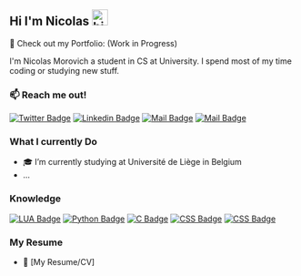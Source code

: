 ## Hi I'm Nicolas <img src="https://user-images.githubusercontent.com/1303154/88677602-1635ba80-d120-11ea-84d8-d263ba5fc3c0.gif" width="28px" height="28px" alt="hi">

🚀 Check out my Portfolio: (Work in Progress)


I'm Nicolas Morovich a student in CS at University. I spend most of my time coding or studying new stuff. 



### :mailbox: Reach me out!

[![Twitter Badge](https://img.shields.io/badge/-@NicolasMorovich-1ca0f1?style=flat&labelColor=1ca0f1&logo=twitter&logoColor=white&link=https://twitter.com/Ipenywis)](https://twitter.com/stillnicooo) [![Linkedin Badge](https://img.shields.io/badge/-Nicolas-0e76a8?style=flat&labelColor=0e76a8&logo=linkedin&logoColor=white)](https://www.linkedin.com/in/nicolas-morovich/) [![Mail Badge](https://img.shields.io/badge/-@nicolas_mrvh-e84393?style=flat&labelColor=e84393&logo=instagram&logoColor=white)](https://instagram.com/nicolas_mrvh) [![Mail Badge](https://img.shields.io/badge/-morovichnicolas-c0392b?style=flat&labelColor=c0392b&logo=gmail&logoColor=white)](mailto:morovichnicolas@gmail.com)




### What I currently Do

- 🎓 I’m currently studying at Université de Liège in Belgium
- ...

  

### Knowledge

[![LUA Badge](https://img.shields.io/badge/-LUA-61DBFB?style=for-the-badge&labelColor=black&logo=lua&logoColor=61DBFB)](#) [![Python Badge](https://img.shields.io/badge/-Python-F0DB4F?style=for-the-badge&labelColor=black&logo=python&logoColor=F0DB4F)](#) [![C Badge](https://img.shields.io/badge/-C/C++-007acc?style=for-the-badge&labelColor=black&logo=c&logoColor=007acc)](#) [![CSS Badge](https://img.shields.io/badge/-HTML-007acc?style=for-the-badge&labelColor=black&logo=HTML&logoColor=007acc)](#) [![CSS Badge](https://img.shields.io/badge/-CSS-007acc?style=for-the-badge&labelColor=black&logo=css&logoColor=007acc)](#) 

### My Resume
- :paperclip: [My Resume/CV]
